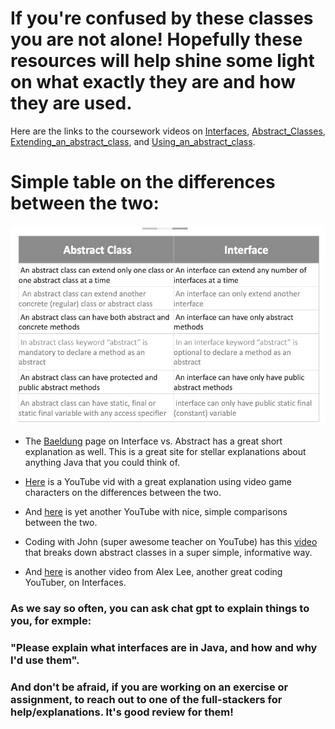 # If you're confused by these classes you are not alone! Hopefully these resources will help shine some light on what exactly they are and how they are used.

Here are the links to the coursework videos on [Interfaces](https://courses.coderscampus.com/students/courses/274/sections/678/lessons/4843), [Abstract_Classes](https://courses.coderscampus.com/students/courses/274/sections/678/lessons/4844), [Extending_an_abstract_class](https://courses.coderscampus.com/students/courses/274/sections/678/lessons/4845), and [Using_an_abstract_class](https://courses.coderscampus.com/students/courses/274/sections/678/lessons/4846).

# Simple table on the differences between the two:
![Alt text](./../images/php3TRmaF.jpg)

- The [Baeldung](https://www.baeldung.com/java-interface-vs-abstract-class) page on Interface vs. Abstract has a great short explanation as well.  This is a great site for stellar explanations about anything Java that you could think of.

- [Here](https://www.youtube.com/watch?v=uA_6W4aWRFg) is a YouTube vid with a great explanation using video game characters on the differences between the two.

- And [here](https://www.youtube.com/watch?v=2aQ9Y7bumts) is yet another YouTube with nice, simple comparisons between the two.

- Coding with John (super awesome teacher on YouTube) has this [video](https://www.youtube.com/watch?v=HvPlEJ3LHgE) that breaks down abstract classes in a super simple, informative way.

- And [here](https://www.youtube.com/watch?v=kTpp5n_CppQ) is another video from Alex Lee, another great coding YouTuber, on Interfaces.

### As we say so often, you can ask chat gpt to explain things to you, for exmple:
### "Please explain what interfaces are in Java, and how and why I'd use them".

### And don't be afraid, if you are working on an exercise or assignment, to reach out to one of the full-stackers for help/explanations.  It's good review for them! 